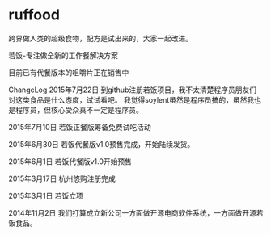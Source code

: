 # ruffood
跨界做人类的超级食物，配方是试出来的，大家一起改进。

若饭-专注做全新的工作餐解决方案

目前已有代餐版本的咀嚼片正在销售中

ChangeLog
2015年7月22日
到github注册若饭项目，我不太清楚程序员朋友们对这类食品是什么态度，试试看吧。
我觉得soylent虽然是程序员搞的，虽然我也是程序员，但核心受众真不一定是程序员。

2015年7月10日
若饭正餐版筹备免费试吃活动

2015年6月30日
若饭代餐版v1.0预售完成，开始陆续发货。

2015年6月1日
若饭代餐版v1.0开始预售

2015年3月17日
杭州悠购注册完成

2015年3月1日
若饭立项


2014年11月2日
我们打算成立新公司一方面做开源电商软件系统，一方面做开源若饭食品。
